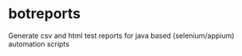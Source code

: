 # botreports
Generate csv and html test reports for java based (selenium/appium) automation scripts
